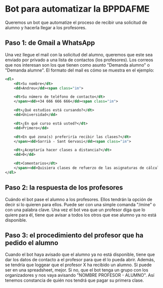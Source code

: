 # Bot para automatizar la BPPDAFME
Queremos un bot que automatize el proceso de recibir una solicitud de alumno y hacerla llegar a los profesores.

## Paso 1: de Gmail a WhatsApp
Una vez llegue el mail con la solicitud del alumno, queremos que este sea enviado por privado a una lista de contactos (los profesores).
Los correos que nos interesan son los que tienen como asunto "Demanda alumno" o "Demanda alumne". El formato del mail es cómo se muestra en el ejemplo:
```xml
<dl>
    <dt>Su nombre</dt>
    <dd>Andreu</dd><span class="im">

    <dt>Su número de teléfono de contacto</dt>
    </span><dd>+34 666 666 666</dd><span class="im">

    <dt>¿Qué estudios está cursando?</dt>
    <dd>Universidad</dd>

    <dt>¿En qué curso está usted?</dt>
    <dd>Primero</dd>

    <dt>En qué zona(s) preferiría recibir las clases?</dt>
    </span><dd>Sarrià - Sant Gervasi</dd><span class="im">

    <dt>¿Aceptaría hacer clases a distancia?</dt>
    <dd>0</dd>

    <dt>Comentarios</dt>
    </span><dd>Quisiera clases de refuerzo de las asignaturas de cálculo y álgebra, que son las que más me cuestan de momento.</dd>
</dl>
```

## Paso 2: la respuesta de los profesores
Cuándo el bot pase el alumno a los profesores.
Ellos tendrán la opción de decir si lo quieren para ellos.
Puede ser con una simple comanda "/mine" o con una palabra clave.
Una vez el bot vea que un profesor diga que lo quiere para él, tiene que avisar a todos los otros que ese alumno ya no está disponible.

## Paso 3: el procedimiento del profesor que ha pedido el alumno
Cuando el bot haya avisado que el alumno ya no está disponible, tiene que dar los datos de contacto a el profesor para que él lo pueda abrir.
Además, se tendría que loggear que el profesor X ha recibido un alumno. 
Si puede ser en una spreadsheet, mejor.
Si no, que el bot tenga un grupo con los organizadores y nos vaya avisando "NOMBRE PROFESOR - ALUMNO".
Así tenemos constancia de quién nos tendrá que pagar su primera clase.
